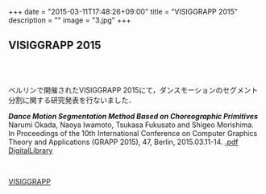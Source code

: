 +++
date = "2015-03-11T17:48:26+09:00"
title = "VISIGGRAPP 2015"
description = ""
image = "3.jpg"
+++

## VISIGGRAPP 2015

<div class="embedded-image-wrapper">
    <div class="embedded-image-container">
        <img src="../../img/news/3.jpg" alt="" />
    </div>
</div>
<br>
<br>

ベルリンで開催されたVISIGGRAPP 2015にて，ダンスモーションのセグメント分割に関する研究発表を行ないました．

<div class="publication">
<p>
<b><i>Dance Motion Segmentation Method Based on Choreographic Primitives</i></b><br>
Narumi Okada, Naoya Iwamoto, Tsukasa Fukusato and Shigeo Morishima.<br>
In Proceedings of the 10th International Conference on Computer Graphics Theory and Applications (GRAPP 2015), 47, Berlin, 2015.03.11-14. 
<a href=""><i class="fa fa-file-pdf-o text-primary"></i>.pdf</a><br>
<a href="ttp://www.scitepress.org/DigitalLibrary/Link.aspx?doi=10.5220/0005304303320339">DigitalLibrary</a>
</div>
<br>


[VISIGGRAPP](http://www.visigrapp.org/)
